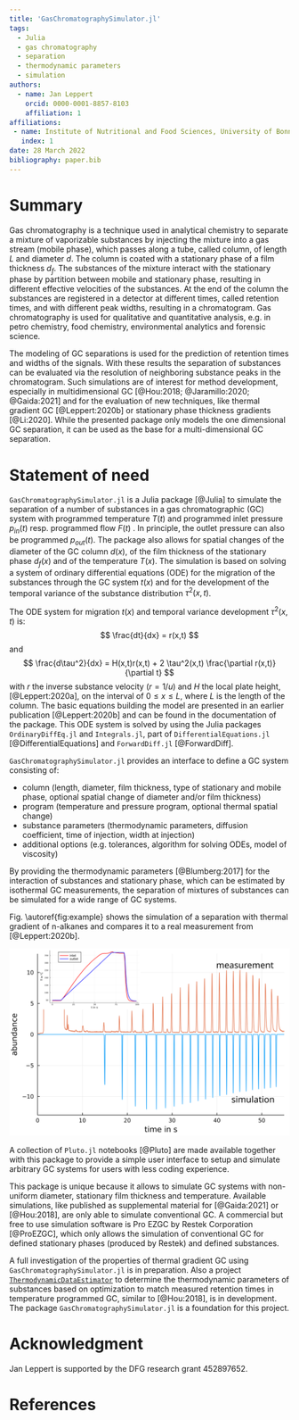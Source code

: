 ```yaml
---
title: 'GasChromatographySimulator.jl'
tags:
  - Julia
  - gas chromatography
  - separation
  - thermodynamic parameters
  - simulation
authors:
  - name: Jan Leppert
    orcid: 0000-0001-8857-8103
    affiliation: 1
affiliations:
 - name: Institute of Nutritional and Food Sciences, University of Bonn
   index: 1
date: 28 March 2022
bibliography: paper.bib
---
```


# Summary

Gas chromatography is a technique used in analytical chemistry to separate a mixture of vaporizable substances by injecting the mixture into a gas stream (mobile phase), which passes along a tube, called column, of length $L$ and diameter $d$. The column is coated with a stationary phase of a film thickness $d_f$. The substances of the mixture interact with the stationary phase by partition between mobile and stationary phase, resulting in different effective velocities of the substances. At the end of the column the substances are registered in a detector at different times, called retention times, and with different peak widths, resulting in a chromatogram. Gas chromatography is used for qualitative and quantitative analysis, e.g. in petro chemistry, food chemistry, environmental analytics and forensic science.

The modeling of GC separations is used for the prediction of retention times and widths of the signals. With these results the separation of substances can be evaluated via the resolution of neighboring substance peaks in the chromatogram. Such simulations are of interest for method development, especially in multidimensional GC [@Hou:2018; @Jaramillo:2020; @Gaida:2021] and for the evaluation of new techniques, like thermal gradient GC [@Leppert:2020b] or stationary phase thickness gradients [@Li:2020]. While the presented package only models the one dimensional GC separation, it can be used as the base for a multi-dimensional GC separation.

# Statement of need
`GasChromatographySimulator.jl` is a Julia package [@Julia] to simulate the separation of a number of substances in a gas chromatographic (GC) system with programmed temperature $T(t)$ and programmed inlet pressure $p_{in}(t)$ resp. programmed flow $F(t)$ . In principle, the outlet pressure can also be programmed $p_{out}(t)$. The package also allows for spatial changes of the diameter of the GC column $d(x)$, of the film thickness of the stationary phase $d_f(x)$ and of the temperature $T(x)$. The simulation is based on solving a system of ordinary differential equations (ODE) for the migration of the substances through the GC system $t(x)$ and for the development of the temporal variance of the substance distribution $\tau^2(x,t)$.

The ODE system for migration $t(x)$ and temporal variance development $\tau^2(x,t)$ is:  
$$
\frac{dt}{dx} = r(x,t)
$$
and
$$
\frac{d\tau^2}{dx} = H(x,t)r(x,t) + 2 \tau^2(x,t) \frac{\partial r(x,t)}{\partial t}
$$
with $r$ the inverse substance velocity ($r=1/u$) and $H$ the local plate height, [@Leppert:2020a], on the interval of $0 \leq x \leq L$, where $L$ is the length of the column. The basic equations building the model are presented in an earlier publication [@Leppert:2020b] and can be found in the documentation of the package. This ODE system is solved by using the Julia packages `OrdinaryDiffEq.jl` and `Integrals.jl`, part of `DifferentialEquations.jl` [@DifferentialEquations] and `ForwardDiff.jl` [@ForwardDiff].

`GasChromatographySimulator.jl` provides an interface to define a GC system consisting of: 

- column (length, diameter, film thickness, type of stationary and mobile phase, optional spatial change of diameter and/or film thickness) 
- program (temperature and pressure program, optional thermal spatial change)
- substance parameters (thermodynamic parameters, diffusion coefficient, time of injection, width at injection)
- additional options (e.g. tolerances, algorithm for solving ODEs, model of viscosity) 

By providing the thermodynamic parameters [@Blumberg:2017] for the interaction of substances and stationary phase, which can be estimated by isothermal GC measurements, the separation of mixtures of substances can be simulated for a wide range of GC systems. 

Fig. \autoref{fig:example} shows the simulation of a separation with thermal gradient of n-alkanes and compares it to a real measurement from [@Leppert:2020b].

![Comparison of measured and simulated thermal gradient GC separation. For more details see the examples section in the documentation.\label{fig:example}](compare_TGGC_Tprog.svg)

A collection of `Pluto.jl` notebooks [@Pluto] are made available together with this package to provide a simple user interface to setup and simulate arbitrary GC systems for users with less coding experience.

This package is unique because it allows to simulate GC systems with non-uniform diameter, stationary film thickness and temperature. Available simulations, like published as supplemental material for [@Gaida:2021] or [@Hou:2018], are only able to simulate conventional GC. A commercial but free to use simulation software is Pro EZGC by Restek Corporation [@ProEZGC], which only allows the simulation of conventional GC for defined stationary phases (produced by Restek) and defined substances.

A full investigation of the properties of thermal gradient GC using `GasChromatographySimulator.jl` is in preparation. Also a project [`ThermodynamicDataEstimator`](https://github.com/JanLeppert/ThermodynamicDataEstimator) to determine the thermodynamic parameters of substances based on optimization to match measured retention times in temperature programmed GC, similar to [@Hou:2018], is in development. The package `GasChromatographySimulator.jl` is a foundation for this project. 

# Acknowledgment
Jan Leppert is supported by the DFG research grant 452897652.

# References






